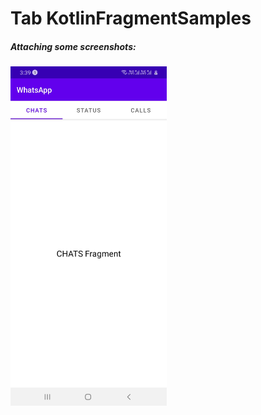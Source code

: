 # Tab KotlinFragmentSamples
##### <b> Attaching some screenshots: </b> 

<img src = "screenshots/image.jpg" width = "250" /> 
